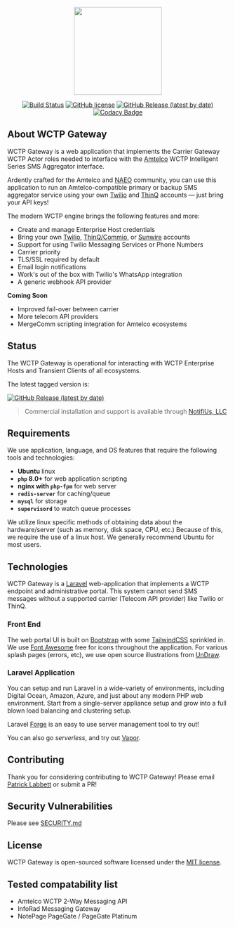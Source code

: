 <p align="center"><img src="https://wctp.io/assets/images/phones.svg" width="200"></p>

<div align="center">

[![Build Status](https://travis-ci.org/NotifiUs/wctp-gateway.svg?branch=main)](https://travis-ci.org/NotifiUs/wctp-gateway)
[![GitHub license](https://img.shields.io/github/license/notifius/wctp-gateway?color=blue)](https://github.com/NotifiUs/wctp-gateway/blob/master/LICENSE)
[![GitHub Release (latest by date)](https://img.shields.io/github/v/tag/NotifiUs/wctp-gateway)](https://github.com/NotifiUs/wctp-gateway/releases)
[![Codacy Badge](https://app.codacy.com/project/badge/Grade/3ecc8cd5d2f5462293c901f69a424ee8)](https://www.codacy.com/gh/NotifiUs/wctp-gateway/dashboard?utm_source=github.com&amp;utm_medium=referral&amp;utm_content=NotifiUs/wctp-gateway&amp;utm_campaign=Badge_Grade)
</div>

## About WCTP Gateway

WCTP Gateway is a web application that implements the Carrier Gateway WCTP Actor roles needed to interface with the [Amtelco](https://amtelco.com) WCTP Intelligent Series SMS Aggregator interface.

Ardently crafted for the Amtelco and [NAEO](https://www.naeo.org) community, you can use this application to run an Amtelco-compatible primary or backup SMS aggregator service using your own [Twilio](https://twilio.com) and [ThinQ](https://thinq.com) accounts &mdash; just bring your API keys!

The modern WCTP engine brings the following features and more:

- Create and manage Enterprise Host credentials
- Bring your own [Twilio](https://twilio.com), [ThinQ/Commio](https://thinq.com), or [Sunwire](https://sunwire.ca) accounts
- Support for using Twilio Messaging Services or Phone Numbers
- Carrier priority
- TLS/SSL required by default
- Email login notifications
- Work's out of the box with Twilio's WhatsApp integration
- A generic webhook API provider

**Coming Soon**

- Improved fail-over between carrier
- More telecom API providers
- MergeComm scripting integration for Amtelco ecosystems

## Status

The WCTP Gateway is operational for interacting with WCTP Enterprise Hosts and Transient Clients of all ecosystems.

The latest tagged version is: 

[![GitHub Release (latest by date)](https://img.shields.io/github/v/tag/NotifiUs/wctp-gateway)](https://github.com/NotifiUs/wctp-gateway/releases)

> Commercial installation and support is available through [NotifiUs, LLC](http://notifi.us)

## Requirements

We use application, language, and OS features that require the following tools and technologies:

- **Ubuntu** linux
- **`php` 8.0+** for web application scripting
- **nginx with `php-fpm`** for web server
- **`redis-server`** for caching/queue
- **`mysql`** for storage
- **`supervisord`** to watch queue processes

We utilize linux specific methods of obtaining data about the hardware/server (such as memory, disk space, CPU, etc.)
Because of this, we require the use of a linux host. We generally recommend Ubuntu for most users. 

## Technologies

WCTP Gateway is a [Laravel](https://laravel.com) web-application that implements a WCTP endpoint and administrative portal. 
This system cannot send SMS messages without a supported carrier (Telecom API provider) like Twilio or ThinQ. 

### Front End

The web portal UI is built on [Bootstrap](https://getbootstrap.com) with some [TailwindCSS](https://tailwindcss.com) sprinkled in.
We use [Font Awesome](https://fontawesome.com/) free for icons throughout the application. 
For various splash pages (errors, etc), we use open source illustrations from [UnDraw](https://undraw.co/illustrations).

### Laravel Application

You can setup and run Laravel in a wide-variety of environments, including Digital Ocean, Amazon, Azure, and just about any modern PHP web environment. 
Start from a single-server appliance setup and grow into a full blown load balancing and clustering setup.

Laravel [Forge](https://forge.laravel.com) is an easy to use server management tool to try out! 

You can also go *serverless*, and try out [Vapor](https://vapor.laravel.com/). 

## Contributing

Thank you for considering contributing to WCTP Gateway! Please email [Patrick Labbett](mailto:patrick.labbett@notifi.us) or submit a PR!

## Security Vulnerabilities

Please see [SECURITY.md](SECURITY.md)

## License

WCTP Gateway is open-sourced software licensed under the [MIT license](https://opensource.org/licenses/MIT).

## Tested compatability list

-  Amtelco WCTP 2-Way Messaging API
-  InfoRad Messaging Gateway
-  NotePage PageGate / PageGate Platinum
